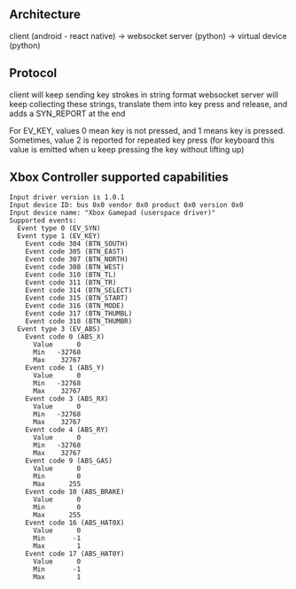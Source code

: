 Architecture
-------------

client (android - react native) -> websocket server (python) -> virtual device (python)

Protocol
--------
client will keep sending key strokes in string format
websocket server will keep collecting these strings, translate them into key press and release, and adds a SYN_REPORT at the end

For EV_KEY, values 0 mean key is not pressed, and 1 means key is pressed.
Sometimes, value 2 is reported for repeated key press (for keyboard this value is emitted when u keep pressing the key without lifting up)


Xbox Controller supported capabilities
--------------------------------------
```
Input driver version is 1.0.1
Input device ID: bus 0x0 vendor 0x0 product 0x0 version 0x0
Input device name: "Xbox Gamepad (userspace driver)"
Supported events:
  Event type 0 (EV_SYN)
  Event type 1 (EV_KEY)
    Event code 304 (BTN_SOUTH)
    Event code 305 (BTN_EAST)
    Event code 307 (BTN_NORTH)
    Event code 308 (BTN_WEST)
    Event code 310 (BTN_TL)
    Event code 311 (BTN_TR)
    Event code 314 (BTN_SELECT)
    Event code 315 (BTN_START)
    Event code 316 (BTN_MODE)
    Event code 317 (BTN_THUMBL)
    Event code 318 (BTN_THUMBR)
  Event type 3 (EV_ABS)
    Event code 0 (ABS_X)
      Value      0
      Min   -32768
      Max    32767
    Event code 1 (ABS_Y)
      Value      0
      Min   -32768
      Max    32767
    Event code 3 (ABS_RX)
      Value      0
      Min   -32768
      Max    32767
    Event code 4 (ABS_RY)
      Value      0
      Min   -32768
      Max    32767
    Event code 9 (ABS_GAS)
      Value      0
      Min        0
      Max      255
    Event code 10 (ABS_BRAKE)
      Value      0
      Min        0
      Max      255
    Event code 16 (ABS_HAT0X)
      Value      0
      Min       -1
      Max        1
    Event code 17 (ABS_HAT0Y)
      Value      0
      Min       -1
      Max        1
```
